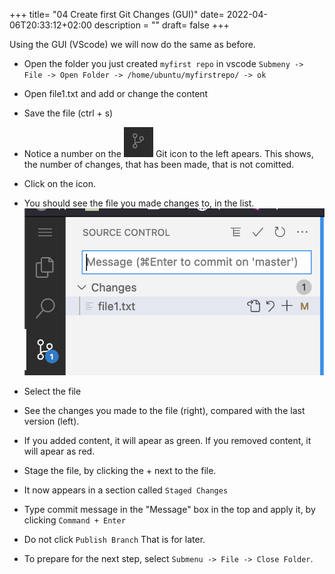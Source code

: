 +++
title= "04 Create first Git Changes (GUI)"
date= 2022-04-06T20:33:12+02:00
description = ""
draft= false
+++

Using the GUI (VScode) we will now do the same as before. 

- Open the folder you just created `myfirst repo` in vscode `Submeny -> File -> Open Folder -> /home/ubuntu/myfirstrepo/ -> ok`

- Open file1.txt and add or change the content
- Save the file (ctrl + s)

- Notice a number on the ![Git Icon](/images/git.png) Git icon to the left apears. This shows, the number of changes, that has been made, that is not comitted.

- Click on the icon.
- You should see the file you made changes to, in the list.
![first_commit](/images/first_commit.png)

- Select the file
- See the changes you made to the file (right), compared with the last version (left).
- If you added content, it will apear as green. If you removed content, it will apear as red.

- Stage the file, by clicking the + next to the file.
- It now appears in a section called `Staged Changes`
- Type commit message in the "Message" box in the top and apply it, by clicking `Command + Enter`
- Do not click `Publish Branch` That is for later.

- To prepare for the next step, select `Submenu -> File -> Close Folder`.